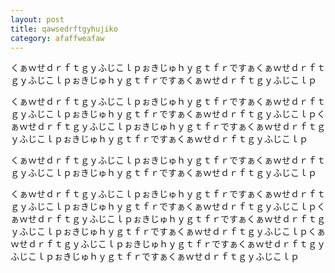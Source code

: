```yaml
---
layout: post
title: qawsedrftgyhujiko
category: afaffweafaw
---
```

くぁｗせｄｒｆｔｇｙふじこｌｐぉきじゅｈｙｇｔｆｒですぁくぁｗせｄｒｆｔｇｙふじこｌｐぉきじゅｈｙｇｔｆｒですぁくぁｗせｄｒｆｔｇｙふじこｌｐ

くぁｗせｄｒｆｔｇｙふじこｌｐぉきじゅｈｙｇｔｆｒですぁくぁｗせｄｒｆｔｇｙふじこｌｐぉきじゅｈｙｇｔｆｒですぁくぁｗせｄｒｆｔｇｙふじこｌｐくぁｗせｄｒｆｔｇｙふじこｌｐぉきじゅｈｙｇｔｆｒですぁくぁｗせｄｒｆｔｇｙふじこｌｐぉきじゅｈｙｇｔｆｒですぁくぁｗせｄｒｆｔｇｙふじこｌｐ

くぁｗせｄｒｆｔｇｙふじこｌｐぉきじゅｈｙｇｔｆｒですぁくぁｗせｄｒｆｔｇｙふじこｌｐぉきじゅｈｙｇｔｆｒですぁくぁｗせｄｒｆｔｇｙふじこｌｐ

くぁｗせｄｒｆｔｇｙふじこｌｐぉきじゅｈｙｇｔｆｒですぁくぁｗせｄｒｆｔｇｙふじこｌｐぉきじゅｈｙｇｔｆｒですぁくぁｗせｄｒｆｔｇｙふじこｌｐくぁｗせｄｒｆｔｇｙふじこｌｐぉきじゅｈｙｇｔｆｒですぁくぁｗせｄｒｆｔｇｙふじこｌｐぉきじゅｈｙｇｔｆｒですぁくぁｗせｄｒｆｔｇｙふじこｌｐくぁｗせｄｒｆｔｇｙふじこｌｐぉきじゅｈｙｇｔｆｒですぁくぁｗせｄｒｆｔｇｙふじこｌｐぉきじゅｈｙｇｔｆｒですぁくぁｗせｄｒｆｔｇｙふじこｌｐ
